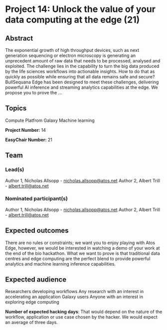 # Project 14: Unlock the value of your data computing at the edge (21)

## Abstract

The exponential growth of high throughput devices, such as next generation sequencing or electron microscopy is generating an unprecedent amount of raw data that needs to be processed, analysed and exploited. The challenge lies in the capability to turn the big data produced by the life sciences workflows into actionable insights. How to do that as quickly as possible while ensuring that all data remains safe and secure? BullSequana Edge has been designed to meet these challenges, delivering powerful AI inference and streaming analytics capabilities at the edge. We propose you to prove the ...

## Topics

Compute Platfrom
 Galaxy
 Machine learning

**Project Number:** 14



**EasyChair Number:** 21

## Team

### Lead(s)

Author 1, Nicholas Allsopp - nicholas.allsopp@atos.net
 Author 2, Albert Trill - albert.trill@atos.net

### Nominated participant(s)

Author 1, Nicholas Allsopp - nicholas.allsopp@atos.net
 Author 2, Albert Trill - albert.trill@atos.net

## Expected outcomes

There are no rules or constraints; we want you to enjoy playing with Atos Edge, however, we would be interested in watching a demo of your work at the end of the bio hackathon. 
 What we want to prove is that traditional data centres and edge computing are the perfect blend to provide powerful analytics and machine learning inference capabilities.

## Expected audience

Researchers developing workflows
 Any research with an interest in accelerating an application 
 Galaxy users
 Anyone with an interest in exploring edge computing

**Number of expected hacking days**: That would depend on the nature of the workflow, application or use case chosen by the hacker. We would expect an average of three days.

